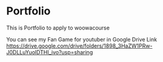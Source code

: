 # Portfolio
This is Portfolio to apply to woowacourse

You can see my Fan Game for youtuber in Google Drive Link<br/>
https://drive.google.com/drive/folders/1898_3HaZW1PRw-J0DLLuYuolDTHI_ivo?usp=sharing
